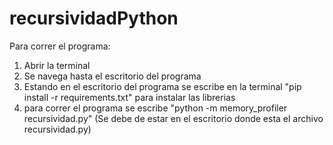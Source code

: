 # recursividadPython

Para correr el programa:

1. Abrir la terminal
2. Se navega hasta el escritorio del programa
3. Estando en el escritorio del programa se escribe en la terminal "pip install -r requirements.txt" para instalar las librerias
4. para correr el programa se escribe "python -m memory_profiler recursividad.py" (Se debe de estar en el escritorio donde esta el archivo recursividad.py)
